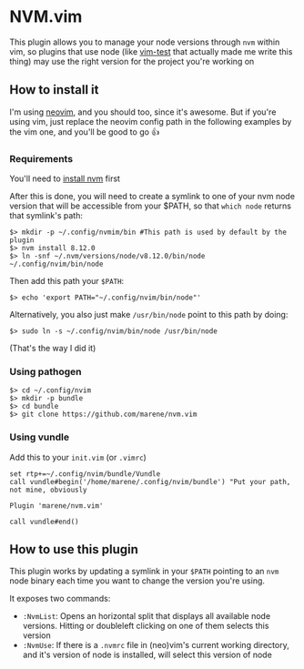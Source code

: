 # NVM.vim
This plugin allows you to manage your node versions through `nvm` within vim, so plugins that use node (like [vim-test](https://github.com/janko-m/vim-test) that actually made me write this thing) may use the right version for the project you're working on

## How to install it
I'm using [neovim](https://github.com/neovim/neovim), and you should too, since it's awesome.
But if you're using vim, just replace the neovim config path in the following examples by the vim one, and you'll be good to go :+1:

### Requirements
You'll need to [install nvm](https://github.com/creationix/nvm#installation) first

After this is done, you will need to create a symlink to one of your nvm node version that will be accessible from your $PATH, so that `which node` returns that symlink's path:
```
$> mkdir -p ~/.config/nvmim/bin #This path is used by default by the plugin
$> nvm install 8.12.0
$> ln -snf ~/.nvm/versions/node/v8.12.0/bin/node ~/.config/nvim/bin/node
```
Then add this path your `$PATH`:
```
$> echo 'export PATH="~/.config/nvim/bin/node"'
```

Alternatively, you also just make `/usr/bin/node` point to this path by doing:
```
$> sudo ln -s ~/.config/nvim/bin/node /usr/bin/node
```
(That's the way I did it)


### Using pathogen
```
$> cd ~/.config/nvim
$> mkdir -p bundle
$> cd bundle
$> git clone https://github.com/marene/nvm.vim
```

### Using vundle
Add this to your `init.vim` (or `.vimrc`)
```
set rtp+=~/.config/nvim/bundle/Vundle
call vundle#begin('/home/marene/.config/nvim/bundle') "Put your path, not mine, obviously

Plugin 'marene/nvm.vim'

call vundle#end()
```

## How to use this plugin
This plugin works by updating a symlink in your `$PATH` pointing to an `nvm` node binary each time you want to change the version you're using.

It exposes two commands:
  * `:NvmList`: Opens an horizontal split that displays all available node versions. Hitting <CR> or doubleleft clicking on one of them selects this version
  * `:NvmUse`: If there is a `.nvmrc` file in (neo)vim's current working directory, and it's version of node is installed, will select this version of node
